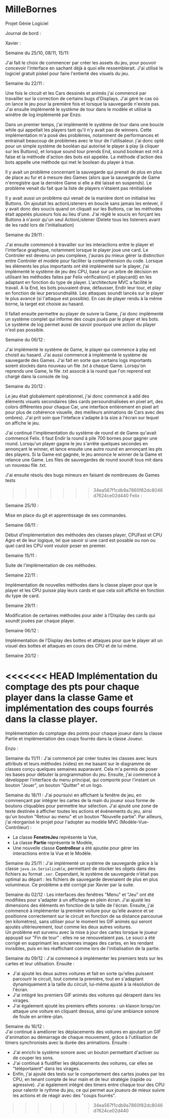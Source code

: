 # MilleBornes
Projet Génie Logiciel


Journal de bord :

Xavier :


Semaine du 25/10, 08/11, 15/11:

J'ai fait le choix de commencer par créer les assets du jeu, pour pouvoir concevoir l'interface en sachant déjà à quoi elle ressemblerait. J'ai utilisé le logiciel gratuit piskel pour faire l'entierté des visuels du jeu.



Semaine du 22/11 :

Une fois le circuit et les Cars dessinés et animés j'ai commencé par travailler sur la correction de certains bugs d'Displays.
J'ai géré le cas où on lance le jeu pour la première fois et lorsque la sauvegarde n'existe pas.
J'ai ensuite implémenté le système de tour dans le modèle et utilisé la winêtre de log implémenté par Enzo.


Dans un premier temps, j'ai implémenté le système de tour dans une boucle while qui appellait les players tant qu'il n'y avait pas de winners.
Cette implémentation m'a posé des problèmes, notamment de performances et entrainait beaucoup de problèmes avec le tour de l'utilisateur.
j'ai donc opté pour un simple système de booléan qui autorisé le player à play (à cliquer sur les Buttons), et lorsque sound tour prends End, sound boolean est mit à false et la méthode d'action des bots est appelée. La méthode d'action des bots appelle une méthode qui met le boolean du player à true.


Il y avait un problème concernant la sauvegarde qui prenait de plus en plus de place au fur et à mesure des Games (alors que la sauvegarde de Game n'enregistre que la dernière Game si elle a été laissé en suspends). Le problème venait du fait que la liste de players n'étaient pas rénitialisée

Il y avait aussi un problème qui venait de la manière dont on initialisé les Buttons. On ajoutait les actionListeners en boucle sans jamais les enlever, il y avait donc des soucis quand on cliquait sur les Buttons, car les méthodes était appelés plusieurs fois au lieu d'une. J'ai réglé le soucis en forçant les Buttons à n'avoir qu'un seul ActionListener (Delete tous les listeners avant de les radd lors de l'initialisation)



Semaine du 29/11 :

J'ai ensuite commencé à travailler sur les interactions entre le player et l'interface graphique, notamment lorsque le player joue une card. Le Controler est devenu un peu complexe, j'aurais pu mieux gérer la distinction entre Controler et modele pour faciliter la compréhension du code.
Lorsque les éléments les plus importants ont été implémenté sur le player, j'ai implémenté le système de jeu des CPU, basé sur un arbre de décision en utilisant les méthodes faites par Felix vérification() et playcard() en les adaptant en fonction du type de player. L'architecture MVC a facilité le travail. A la End, les bots pouvaient draw, défausser, Endir leur tour, et play en fonction de leur persoundnalité. Les attaques soundt lancés sur le player le plus avancé (si l'attaque est possible). En cas de player rendu à la même borne, la target est choisie au hasard.

Il fallait ensuite permettre au player de suivre la Game, j'ai donc implémenté un système complet qui informe des coups joués par le player et les bots. Le système de log permet aussi de savoir pourquoi une action du player n'est pas possible.


Semaine du 06/12 :

J'ai implémenté le système de Game, le player qui commence à play est choisit au hasard. J'ai aussi commencé à implémenté le système de sauvegarde des Games. J'ai fait en sorte que certains logs importants soient stockés dans nouveau un file .txt à chaque Game. Lorsqu'on reprends une Game, le file .txt associé à la round que l'on reprend est chargé dans la console de log.

Semaine du 20/12 :

Le jeu était globalement opérationnel, j'ai donc commencé à add des éléments visuels secondaires (des cards persoundnalisées en pixel art, des colors différentes pour chaque Car, une interface entièrement en pixel art pour plus de cohérence visuelle, des meilleurs animations de Cars avec des ombres). J'ai prit soin que l'inteface s'adapte à la size à l'écran sur lequel on affiche le jeu.

J'ai continué l'implémentation du système de round et de Game qu'avait commencé Felix. Il faut Endir la round à pile 700 bornes pour gagner une round. Lorsqu'un player gagne le jeu s'arrête quelques secondes en annonçant le winner, et lance ensuite une autre round en annonçant les pts des players. Si la Game est gagnée, le jeu annonce le winner de la Game et relance une Game. Les files de sauvegardes de round soundt tous mit dans un nouveau file .txt.

J'ai ensuite résolu des bugs mineurs en faisant de nombreuses de Games tests


>>>>>>> 34ea567f1cdb9a7860f82dc8046d7624ce02d440
Felix : 

Semaine 25/10 :

Mise en place du git et apprentissage de ses commandes.

Semaine 08/11 :

Début d’implémentation des méthodes des classes player, CPUFast et CPU Agro et de leur logique, tel que savoir si une card est posable ou non ou quel card les CPU vont vouloir poser en premier.

Semaine 15/11 :

Suite de l’implémentation de ces méthodes.

Semaine 22/11 :

Implémentation de nouvelles méthodes dans la classe player pour que le player et les CPU puisse play leurs cards et que cela soit affiché en fonction du type de card.

Semaine 29/11 : 

Modification de certaines méthodes pour aider à l’Display des cards qui soundt jouées par chaque player.

Semaine 06/12 :

Implémentation de l’Display des bottes et attaques pour que le player ait un visuel des bottes et attaques en cours des CPU et de lui même.

Semaine 20/12 :

<<<<<<< HEAD
Implémentation du comptage des pts pour chaque player dans la classe Game et implémentation des coups fourrés dans la classe player.
=======
Implémentation du comptage des points pour chaque joueur dans la classe Partie et implémentation des coups fourrés dans la classe Joueur.


Enzo :

Semaine du 11/11 :
J'ai commencé par créer toutes les classes avec leurs attributs et leurs méthodes (vides) en me basant sur le diagramme de classes conçu quelques semaines auparavant. Cela m'a permis de poser les bases pour débuter la programmation du jeu. Ensuite, j'ai commencé à développer l'interface du menu principal, qui comporte pour l'instant un bouton "Jouer", un bouton "Quitter" et un logo.  

Semaine du 18/11 :
J'ai poursuivi en affichant la fenêtre de jeu, en commençant par intégrer les cartes de la main du joueur sous forme de boutons cliquables pour permettre leur sélection. J'ai ajouté une zone de texte destinée à afficher toutes les actions et événements du jeu, ainsi qu'un bouton "Retour au menu" et un bouton "Nouvelle partie". Par ailleurs, j'ai réorganisé le projet pour l'adopter au modèle MVC (Modèle-Vue-Contrôleur) :  
- La classe **FenetreJeu** représente la Vue,  
- La classe **Partie** représente le Modèle,  
- Une nouvelle classe **Controlleur** a été ajoutée pour gérer les interactions entre la Vue et le Modèle.  

Semaine du 25/11 : 
J'ai implémenté un système de sauvegarde grâce à la classe `java.io.Serializable`, permettant de stocker les objets dans des fichiers au format `.ser`. Cependant, le système de sauvegarde n'était pas optimal au départ : les fichiers de sauvegarde devenaient de plus en plus volumineux. Ce problème a été corrigé par Xavier par la suite.  

Semaine du 02/12 :
Les interfaces des fenêtres "Menu" et "Jeu" ont été modifiées pour s'adapter à un affichage en plein écran. J'ai ajusté les dimensions des éléments en fonction de la taille de l'écran. Ensuite, j'ai commencé à implémenter la première voiture pour qu'elle avance et se positionne correctement sur le circuit en fonction de sa distance parcourue (en kilomètres), sans utiliser pour le moment les GIF animés qui seront ajoutés ultérieurement, tout comme les deux autres voitures.  
Un problème est survenu avec la mise à jour des cartes lorsque le joueur appuyait sur "Fin de tour" : elles ne se renouvelaient pas. Le souci a été corrigé en supprimant les anciennes images des cartes, en les rendant invisibles, puis en les réaffichant comme lors de l'initialisation de la partie.  

Semaine du 09/12 : 
J'ai commencé à implémenter les premiers tests sur les cartes et leur utilisation. Ensuite :  
- J'ai ajouté les deux autres voitures et fait en sorte qu'elles puissent parcourir le circuit, tout comme la première, tout en s'adaptant dynamiquement à la taille du circuit, lui-même ajusté à la résolution de l'écran.  
- J'ai intégré les premiers GIF animés des voitures qui dérapent dans les virages.  
- J'ai également ajouté les premiers effets sonores : un klaxon lorsqu'on attaque une voiture en cliquant dessus, ainsi qu'une ambiance sonore de foule en arrière-plan.  

Semaine du 16/12 :  
J'ai continué à améliorer les déplacements des voitures en ajoutant un GIF d'animation au démarrage de chaque mouvement, grâce à l'utilisation de timers synchronisés avec la durée des animations. Ensuite :  
- J'ai enrichi le système sonore avec un bouton permettant d'activer ou de couper les sons.  
- J'ai continué à fluidifier les déplacements des voitures, car elles se "téléportaient" dans les virages.  
- Enfin, j'ai ajouté des tests sur le comportement des cartes jouées par les CPU, en tenant compte de leur main et de leur stratégie (rapide ou agressive). J'ai également intégré des timers entre chaque tour des CPU pour ralentir le rythme du jeu, ce qui permet aux joueurs de mieux suivre les actions et de réagir avec des "coups fourrés". 
>>>>>>> 34ea567f1cdb9a7860f82dc8046d7624ce02d440
